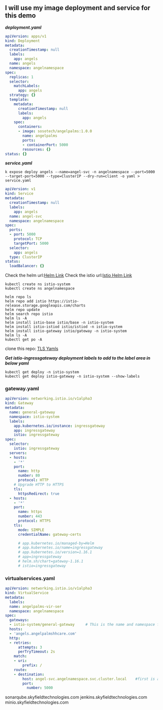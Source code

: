 ## I will use my image deployment and service for this demo

***deployment.yaml***

```yaml
apiVersion: apps/v1
kind: Deployment
metadata:
  creationTimestamp: null
  labels:
    app: angels
  name: angels
  namespace: angelnamespace
spec:
  replicas: 1
  selector:
    matchLabels:
      app: angels
  strategy: {}
  template:
    metadata:
      creationTimestamp: null
      labels:
        app: angels
    spec:
      containers:
      - image: sosotech/angelpalms:1.0.0
        name: angelpalms
        ports:
        - containerPort: 5000
        resources: {}
status: {}
```

***service.yaml***

```
k expose deploy angels --name=angel-svc -n angelnamespace --port=5000 --target-port=5000 --type=ClusterIP --dry-run=client -o yaml > service.yaml
```

```yaml
apiVersion: v1
kind: Service
metadata:
  creationTimestamp: null
  labels:
    app: angels
  name: angel-svc
  namespace: angelnamespace
spec:
  ports:
  - port: 5000
    protocol: TCP
    targetPort: 5000
  selector:
    app: angels
  type: ClusterIP
status:
  loadBalancer: {}
```

Check the helm url:[Helm Link](https://helm.sh/)
Check the istio url:[Istio Helm Link](https://istio.io/latest/docs/setup/install/helm/)

```
kubectl create ns istio-system
kubectl create ns angelnamespace
```

```
helm repo ls
helm repo add istio https://istio-release.storage.googleapis.com/charts
helm repo update
helm search repo istio
helm ls -A
helm install istio-base istio/base -n istio-system
helm install istio-istiod istio/istiod -n istio-system
helm install istio-gateway istio/gateway -n istio-system
helm ls -A
kubectl get po -A
```

clone this repo: [TLS Yamls](https://github.com/sosotechnologies/sosokubernetes/tree/master/ssl-cert-istio-jenkins-minio-sonarqube)

***Get istio-ingressgateway deployment labels to add to the label area in below yaml***

```
kubectl get deploy -n istio-system
kubectl get deploy istio-gateway -n istio-system --show-labels
```

### gateway.yaml

```yaml
apiVersion: networking.istio.io/v1alpha3
kind: Gateway
metadata:
  name: general-gateway
  namespace: istio-system
  labels:
    app.kubernetes.io/instance: ingressgateway
    app: ingressgateway
    istio: ingressgateway
spec:
  selector:
    istio: ingressgateway
  servers:
  - hosts:
    - '*'
    port:
      name: http
      number: 80
      protocol: HTTP
    # Upgrade HTTP to HTTPS
    tls:
      httpsRedirect: true
  - hosts:
    - '*'
    port:
      name: https
      number: 443
      protocol: HTTPS
    tls:
      mode: SIMPLE
      credentialName: gateway-certs

      # app.kubernetes.io/managed-by=Helm
      # app.kubernetes.io/name=ingressgateway
      # app.kubernetes.io/version=1.16.1
      # app=ingressgateway
      # helm.sh/chart=gateway-1.16.1
      # istio=ingressgateway
```

### virtualservices.yaml

```yaml
apiVersion: networking.istio.io/v1alpha3
kind: VirtualService
metadata:
  labels:
  name: angelpalms-vir-ser
  namespace: angelnamespace
spec:
  gateways:
  - istio-system/general-gateway     # This is the name and namespace from the gateway.yaml
  hosts:
  - 'angels.angelpalmshhcare.com'
  http:
  - retries:
      attempts: 3
      perTryTimeout: 2s
    match:
    - uri:
        prefix: /
    route:
    - destination:
        host: angel-svc.angelnamespace.svc.cluster.local    #first is angelpamls service name, second is namespace
        port:
          number: 5000
```

 

 sonarqube.skyfieldtechnologies.com
 jenkins.skyfieldtechnologies.com
 minio.skyfieldtechnologies.com